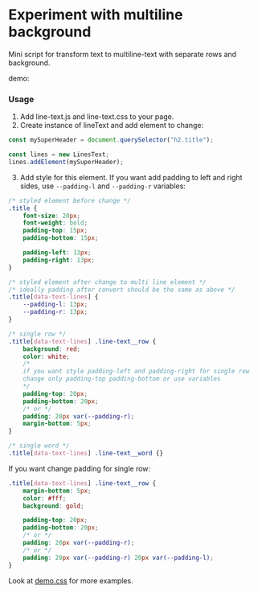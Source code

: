 # Experiment with multiline background
Mini script for transform text to multiline-text with separate rows and background.

demo:

### Usage
1. Add line-text.js and line-text.css to your page.
2. Create instance of lineText and add element to change:
```js
const mySuperHeader = document.querySelector("h2.title");

const lines = new LinesText;
lines.addElement(mySuperHeader);
```


3. Add style for this element. If you want add padding to left and right sides, use `--padding-l` and `--padding-r` variables:

```css
/* styled element before change */
.title {
    font-size: 20px;
    font-weight: bold;
    padding-top: 15px;
    padding-bottom: 15px;

    padding-left: 13px;
    padding-right: 13px;
}

/* styled element after change to multi line element */
/* ideally padding after convert should be the same as above */
.title[data-text-lines] {
    --padding-l: 13px;
    --padding-r: 13px;
}

/* single row */
.title[data-text-lines] .line-text__row {
    background: red;
    color: white;
    /*
    if you want style padding-left and padding-right for single row
    change only padding-top padding-bottom or use variables
    */
    padding-top: 20px;
    padding-bottom: 20px;
    /* or */
    padding: 20px var(--padding-r);
    margin-bottom: 5px;
}

/* single word */
.title[data-text-lines] .line-text__word {}
```

If you want change padding for single row:

```css
.title[data-text-lines] .line-text__row {
    margin-bottom: 5px;
    color: #fff;
    background: gold;

    padding-top: 20px;
    padding-bottom: 20px;
    /* or */
    padding: 20px var(--padding-r);
    /* or */
    padding: 20px var(--padding-r) 20px var(--padding-l);
}
```

Look at [demo.css](./demo.css) for more examples.